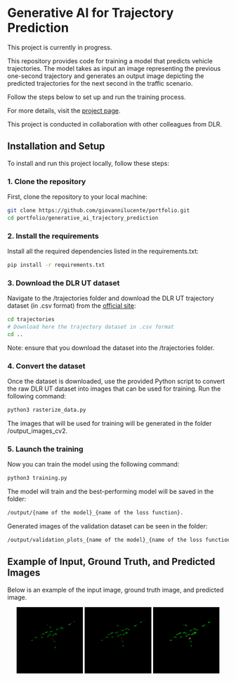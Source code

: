 # Generative AI for Trajectory Prediction

This project is currently in progress.

This repository provides code for training a model that predicts vehicle trajectories. The model takes as input an image representing the previous one-second trajectory and generates an output image depicting the predicted trajectories for the next second in the traffic scenario.

Follow the steps below to set up and run the training process.

For more details, visit the [project page](https://giovannilucente.github.io/portfolio/generative_ai_trajectory_prediction/index.html). 

This project is conducted in collaboration with other colleagues from DLR.

## Installation and Setup

To install and run this project locally, follow these steps:

### 1. Clone the repository
First, clone the repository to your local machine:
```bash
git clone https://github.com/giovannilucente/portfolio.git
cd portfolio/generative_ai_trajectory_prediction
```

### 2. Install the requirements
Install all the required dependencies listed in the requirements.txt:
```bash
pip install -r requirements.txt
```

### 3. Download the DLR UT dataset
Navigate to the /trajectories folder and download the DLR UT trajectory dataset (in .csv format) from the [official site](https://zenodo.org/records/14773161):
```bash
cd trajectories
# Download here the trajectory dataset in .csv format
cd ..
```
Note: ensure that you download the dataset into the /trajectories folder.

### 4. Convert the dataset
Once the dataset is downloaded, use the provided Python script to convert the raw DLR UT dataset into images that can be used for training. Run the following command:
```bash
python3 rasterize_data.py
```
The images that will be used for training will be generated in the folder /output_images_cv2.

### 5. Launch the training
Now you can train the model using the following command:
```bash
python3 training.py
```
The model will train and the best-performing model will be saved in the folder:
```bash
/output/{name of the model}_{name of the loss function}.
```
Generated images of the validation dataset can be seen in the folder:
```bash
/output/validation_plots_{name of the model}_{name of the loss function}. 
```
## Example of Input, Ground Truth, and Predicted Images

Below is an example of the input image, ground truth image, and predicted image.

<p align="center"> <img src="media/2_21_input.png" alt="Input Image" width="30%"/> <img src="media/2_21_ground_truth.png" alt="Ground Truth Image" width="30%"/> <img src="media/2_21_output.png" alt="Predicted Image" width="30%"/> </p>

